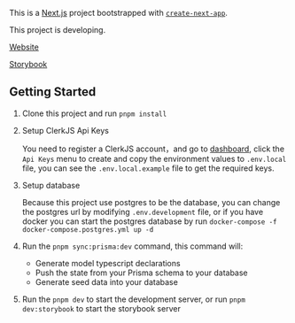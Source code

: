 This is a [Next.js](https://nextjs.org/) project bootstrapped with [`create-next-app`](https://github.com/vercel/next.js/tree/canary/packages/create-next-app).

This project is developing.

[Website](https://stack-overflow-clone-next.vercel.app/)

[Storybook](https://stack-overflow-clone-next.vercel.app/storybook-static/index.html)

## Getting Started

1. Clone this project and run `pnpm install`

2. Setup ClerkJS Api Keys

   You need to register a ClerkJS account，and go to [dashboard](https://dashboard.clerk.com/), click the `Api Keys` menu to create and copy the environment values to `.env.local` file, you can see the `.env.local.example` file to get the required keys.

3. Setup database

   Because this project use postgres to be the database, you can change the postgres url by modifying `.env.development` file, or if you have docker you can start the postgres database by run `docker-compose -f docker-compose.postgres.yml up -d`

4. Run the `pnpm sync:prisma:dev` command, this command will:

   - Generate model typescript declarations
   - Push the state from your Prisma schema to your database
   - Generate seed data into your database

5. Run the `pnpm dev` to start the development server, or run `pnpm dev:storybook` to start the storybook server
